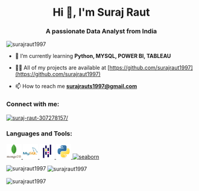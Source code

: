 <h1 align="center">Hi 👋, I'm Suraj Raut</h1>
<h3 align="center">A passionate Data Analyst from India</h3>

<p align="left"> <img src="https://komarev.com/ghpvc/?username=surajraut1997&label=Profile%20views&color=0e75b6&style=flat" alt="surajraut1997" /> </p>

- 🌱 I’m currently learning **Python, MYSQL, POWER BI, TABLEAU**

- 👨‍💻 All of my projects are available at [https://github.com/surajraut1997](https://github.com/surajraut1997)

- 📫 How to reach me **surajrauts1997@gmail.com**

<h3 align="left">Connect with me:</h3>
<p align="left">
<a href="https://linkedin.com/in/suraj-raut-307278157/" target="blank"><img align="center" src="https://raw.githubusercontent.com/rahuldkjain/github-profile-readme-generator/master/src/images/icons/Social/linked-in-alt.svg" alt="suraj-raut-307278157/" height="30" width="40" /></a>
</p>

<h3 align="left">Languages and Tools:</h3>
<p align="left"> <a href="https://www.mongodb.com/" target="_blank" rel="noreferrer"> <img src="https://raw.githubusercontent.com/devicons/devicon/master/icons/mongodb/mongodb-original-wordmark.svg" alt="mongodb" width="40" height="40"/> </a> <a href="https://www.mysql.com/" target="_blank" rel="noreferrer"> <img src="https://raw.githubusercontent.com/devicons/devicon/master/icons/mysql/mysql-original-wordmark.svg" alt="mysql" width="40" height="40"/> </a> <a href="https://pandas.pydata.org/" target="_blank" rel="noreferrer"> <img src="https://raw.githubusercontent.com/devicons/devicon/2ae2a900d2f041da66e950e4d48052658d850630/icons/pandas/pandas-original.svg" alt="pandas" width="40" height="40"/> </a> <a href="https://www.python.org" target="_blank" rel="noreferrer"> <img src="https://raw.githubusercontent.com/devicons/devicon/master/icons/python/python-original.svg" alt="python" width="40" height="40"/> </a> <a href="https://seaborn.pydata.org/" target="_blank" rel="noreferrer"> <img src="https://seaborn.pydata.org/_images/logo-mark-lightbg.svg" alt="seaborn" width="40" height="40"/> </a> </p>

<p><img align="left" src="https://github-readme-stats.vercel.app/api/top-langs?username=surajraut1997&show_icons=true&locale=en&layout=compact" alt="surajraut1997" /></p>

<p>&nbsp;<img align="center" src="https://github-readme-stats.vercel.app/api?username=surajraut1997&show_icons=true&locale=en" alt="surajraut1997" /></p>

<p><img align="center" src="https://github-readme-streak-stats.herokuapp.com/?user=surajraut1997&" alt="surajraut1997" /></p>
